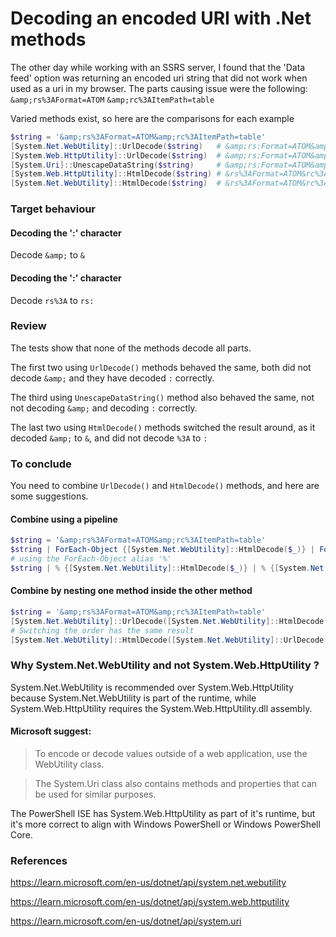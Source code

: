 # Decoding an encoded URI with .Net methods

The other day while working with an SSRS server, I found that the 'Data feed' option was returning an encoded uri string that did not work when used as a uri in my browser.
The parts causing issue were the following:
`&amp;rs%3AFormat=ATOM`
`&amp;rc%3AItemPath=table`

Varied methods exist, so here are the comparisons for each example

```Powershell
$string = '&amp;rs%3AFormat=ATOM&amp;rc%3AItemPath=table'
[System.Net.WebUtility]::UrlDecode($string)   # &amp;rs:Format=ATOM&amp;rc:ItemPath=table
[System.Web.HttpUtility]::UrlDecode($string)  # &amp;rs:Format=ATOM&amp;rc:ItemPath=table
[System.Uri]::UnescapeDataString($string)     # &amp;rs:Format=ATOM&amp;rc:ItemPath=table
[System.Web.HttpUtility]::HtmlDecode($string) # &rs%3AFormat=ATOM&rc%3AItemPath=table
[System.Net.WebUtility]::HtmlDecode($string)  # &rs%3AFormat=ATOM&rc%3AItemPath=table
```

### Target behaviour
#### Decoding the ':' character
Decode `&amp;` to `&`
#### Decoding the ':' character
Decode `rs%3A` to `rs:`

### Review
The tests show that none of the methods decode all parts.

The first two using `UrlDecode()` methods behaved the same, both did not decode `&amp;` and they have decoded `:` correctly.

The third using `UnescapeDataString()` method also behaved the same, not not decoding `&amp;` and decoding `:` correctly.

The last two using `HtmlDecode()` methods switched the result around, as it decoded `&amp;` to `&`, and did not decode `%3A` to `:`

### To conclude
You need to combine `UrlDecode()` and `HtmlDecode()` methods, and here are some suggestions.

#### Combine using a pipeline
```Powershell
$string = '&amp;rs%3AFormat=ATOM&amp;rc%3AItemPath=table'
$string | ForEach-Object {[System.Net.WebUtility]::HtmlDecode($_)} | ForEach-Object {[System.Net.WebUtility]::UrlDecode($_)}
# using the ForEach-Object alias '%'
$string | % {[System.Net.WebUtility]::HtmlDecode($_)} | % {[System.Net.WebUtility]::UrlDecode($_)}
```
#### Combine by nesting one method inside the other method
```Powershell
$string = '&amp;rs%3AFormat=ATOM&amp;rc%3AItemPath=table'
[System.Net.WebUtility]::UrlDecode([System.Net.WebUtility]::HtmlDecode($string))
# Switching the order has the same result
[System.Net.WebUtility]::HtmlDecode([System.Net.WebUtility]::UrlDecode($string))
```

### Why System.Net.WebUtility and not System.Web.HttpUtility ?

System.Net.WebUtility is recommended over System.Web.HttpUtility because System.Net.WebUtility is part of the runtime, while System.Web.HttpUtility requires the System.Web.HttpUtility.dll assembly.

#### Microsoft suggest:

> To encode or decode values outside of a web application, use the WebUtility class.

> The System.Uri class also contains methods and properties that can be used for similar purposes.

The PowerShell ISE has System.Web.HttpUtility as part of it's runtime, but it's more correct to align with Windows PowerShell or Windows PowerShell Core.

### References
https://learn.microsoft.com/en-us/dotnet/api/system.net.webutility

https://learn.microsoft.com/en-us/dotnet/api/system.web.httputility

https://learn.microsoft.com/en-us/dotnet/api/system.uri

